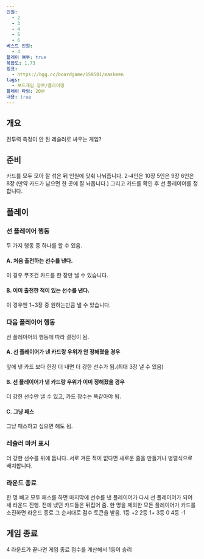 ```yaml
---
인원:
  - 2
  - 3
  - 4
  - 5
  - 6
베스트 인원:
  - 4
플레이 여부: true
복잡도: 1.73
링크:
  - https://bgg.cc/boardgame/159581/maskmen
tags:
  - 보드게임_장르/클라이밍
플레이 타임: 20분
내용: true
---
```

## 개요
전투력 측정이 안 된 레슬러로 싸우는 게임?
## 준비
카드를 모두 모아 잘 섞은 뒤 인원에 맞춰 나눠줍니다.
2-4인은 10장
5인은 9장
6인은 8장
(만약 카드가 남으면 한 곳에 잘 놔둡니다.)
그리고 카드를 확인 후 선 플레이어를 정합니다.
## 플레이
### 선 플레이어 행동
두 가지 행동 중 하나를 할 수 있음.
#### A. 처음 출전하는 선수를 낸다.
이 경우 무조건 카드를 한 장만 낼 수 있습니다.
#### B. 이미 출전한 적이 있는 선수를 낸다.
이 경우엔 1~3장 중 원하는만큼 낼 수 있습니다.
### 다음 플레이어 행동
선 플레이어의 행동에 따라 결정이 됨.
#### A. 선 플레이어가 낸 카드랑 우위가 안 정해졌을 경우
앞에 낸 카드 보다 한장 더 내면 더 강한 선수가 됨.(최대 3장 낼 수 있음)
#### B. 선 플레이어가 낸 카드랑 우위가 이미 정해졌을 경우
더 강한 선수만 낼 수 있고, 카드 장수는 똑같아야 됨.
#### C. 그냥 패스
그냥 패스하고 싶으면 해도 됨.
### 레슬러 마커 표시
더 강한 선수를 위에 둡니다.
서로 겨룬 적이 없다면 새로운 줄을 만들거나 병렬식으로 배치합니다.
### 라운드 종료
한 명 빼고 모두 패스를 하면 마지막에 선수를 낸 플레이어가 다시 선 플레이어가 되어 새 라운드 진행.
전에 냈던 카드들은 뒤집어 줌.
한 명을 제외한 모든 플레이어가 카드를 소진하면 라운드 종료 그 순서대로 점수 토큰을 받음.
1등 +2
2등 1+
3등 0
4등 -1
## 게임 종료
4 라운드가 끝나면 게임 종료
점수를 계산해서 1등이 승리
